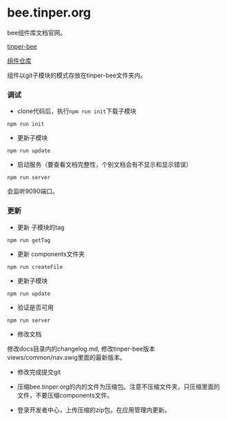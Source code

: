 # bee.tinper.org

bee组件库文档官网。

[tinper-bee](http://github.com/iuap-design/tinper-bee.org)

[组件仓库](http://github.com/tinper-bee)

组件以git子模块的模式存放在tinper-bee文件夹内。

### 调试

- clone代码后，执行`npm run init`下载子模块

```
npm run init
```

- 更新子模块

```
npm run update
```

- 启动服务（要查看文档完整性，个别文档会有不显示和显示错误）

```
npm run server
```

会监听9090端口。


### 更新

- 更新 子模块的tag

```
npm run getTag 

```

- 更新 components文件夹

```
npm run createFile  

```

- 更新子模块

```
npm run update
```
- 验证是否可用

```
npm run server
```
- 修改文档

修改docs目录内的changelog.md, 修改tinper-bee版本views/common/nav.swig里面的最新版本。

- 修改完成提交git

- 压缩bee.tinper.org的内的文件为压缩包。注意不压缩文件夹，只压缩里面的文件，不要压缩components文件。

- 登录开发者中心，上传压缩的zip包。在应用管理内更新。